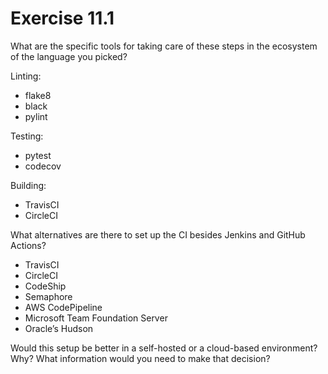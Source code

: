 # Exercise 11.1

What are the specific tools for taking care of these steps in the ecosystem of
the language you picked?

Linting:
- flake8
- black
- pylint

Testing:
- pytest
- codecov

Building:
- TravisCI
- CircleCI


What alternatives are there to set up the CI besides Jenkins and GitHub Actions?
- TravisCI
- CircleCI
- CodeShip
- Semaphore
- AWS CodePipeline
- Microsoft Team Foundation Server
- Oracle’s Hudson

Would this setup be better in a self-hosted or a cloud-based environment? Why? What information would you need to make that decision?
